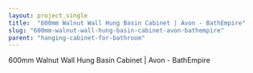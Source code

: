 ```yaml
---
layout: project_single
title:  "600mm Walnut Wall Hung Basin Cabinet | Avon - BathEmpire"
slug: "600mm-walnut-wall-hung-basin-cabinet-avon-bathempire"
parent: "hanging-cabinet-for-bathroom"
---
```

600mm Walnut Wall Hung Basin Cabinet | Avon - BathEmpire